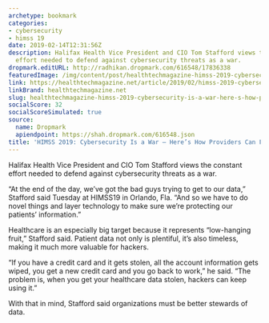 ```yaml
---
archetype: bookmark
categories:
- cybersecurity
- himss 19
date: 2019-02-14T12:31:56Z
description: Halifax Health Vice President and CIO Tom Stafford views the constant
  effort needed to defend against cybersecurity threats as a war.
dropmark.editURL: http://radhikan.dropmark.com/616548/17836338
featuredImage: /img/content/post/healthtechmagazine-himss-2019-cybersecurity-is-a-war-here-s-how-providers-can-fight-back.jpg
link: https://healthtechmagazine.net/article/2019/02/himss-2019-cybersecurity-war-heres-how-providers-can-fight-back
linkBrand: healthtechmagazine.net
slug: healthtechmagazine-himss-2019-cybersecurity-is-a-war-here-s-how-providers-can-fight-back
socialScore: 32
socialScoreSimulated: true
source:
  name: Dropmark
  apiendpoint: https://shah.dropmark.com/616548.json
title: 'HIMSS 2019: Cybersecurity Is a War — Here’s How Providers Can Fight Back'
---
```

Halifax Health Vice President and CIO Tom Stafford views the constant effort needed to defend against cybersecurity threats as a war. 

“At the end of the day, we’ve got the bad guys trying to get to our data,” Stafford said Tuesday at HIMSS19 in Orlando, Fla. “And so we have to do novel things and layer technology to make sure we’re protecting our patients’ information.”

Healthcare is an especially big target because it represents “low-hanging fruit,” Stafford said. Patient data not only is plentiful, it’s also timeless, making it much more valuable for hackers.

“If you have a credit card and it gets stolen, all the account information gets wiped, you get a new credit card and you go back to work,” he said. “The problem is, when you get your healthcare data stolen, hackers can keep using it.”

With that in mind, Stafford said organizations must be better stewards of data.

